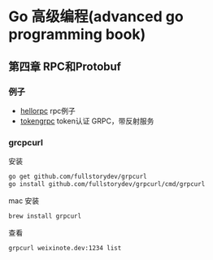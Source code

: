 # Go 高级编程(advanced go programming book)

## 第四章 RPC和Protobuf

### 例子

* [hellorpc](ch4/hellorpc) rpc例子
* [tokengrpc](ch4/tokengrpc) token认证 GRPC，带反射服务

### grcpcurl

安装

```bash
go get github.com/fullstorydev/grpcurl
go install github.com/fullstorydev/grpcurl/cmd/grpcurl
```

mac 安装

```bash
brew install grpcurl
```

查看

```bash
grpcurl weixinote.dev:1234 list
```
